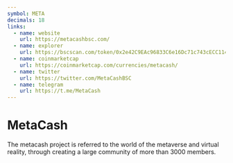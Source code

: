 ```yaml
---
symbol: META
decimals: 18
links:
  - name: website
    url: https://metacashbsc.com/
  - name: explorer
    url: https://bscscan.com/token/0x2e42C9EAc96833C6e16Dc71c743cECC114CCD7e3
  - name: coinmarketcap
    url: https://coinmarketcap.com/currencies/metacash/
  - name: twitter
    url: https://twitter.com/MetaCashBSC
  - name: telegram
    url: https://t.me/MetaCash
---
```


# MetaCash

The metacash project is referred to the world of the metaverse and virtual reality, through creating a large community of more than 3000 members.
